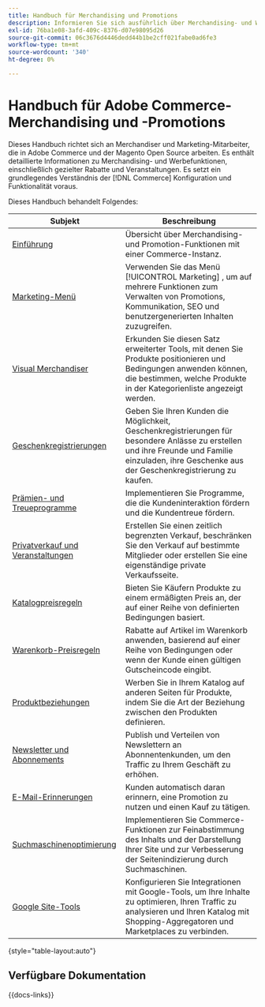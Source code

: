 ```yaml
---
title: Handbuch für Merchandising und Promotions
description: Informieren Sie sich ausführlich über Merchandising- und Werbefunktionen in Adobe Commerce, einschließlich gezielter Rabatte und Veranstaltungen.
exl-id: 76ba1e08-3afd-409c-8376-d07e98095d26
source-git-commit: 06c3676d4446dedd44b1be2cff021fabe0ad6fe3
workflow-type: tm+mt
source-wordcount: '340'
ht-degree: 0%

---
```


# Handbuch für Adobe Commerce-Merchandising und -Promotions

Dieses Handbuch richtet sich an Merchandiser und Marketing-Mitarbeiter, die in Adobe Commerce und der Magento Open Source arbeiten. Es enthält detaillierte Informationen zu Merchandising- und Werbefunktionen, einschließlich gezielter Rabatte und Veranstaltungen. Es setzt ein grundlegendes Verständnis der [!DNL Commerce] Konfiguration und Funktionalität voraus.

Dieses Handbuch behandelt Folgendes:

| Subjekt | Beschreibung |
| ------- | ----------- |
| [Einführung](introduction.md) | Übersicht über Merchandising- und Promotion-Funktionen mit einer Commerce-Instanz. |
| [Marketing-Menü](marketing-menu.md) | Verwenden Sie das Menü [!UICONTROL Marketing] , um auf mehrere Funktionen zum Verwalten von Promotions, Kommunikation, SEO und benutzergenerierten Inhalten zuzugreifen. |
| [Visual Merchandiser](visual-merchandiser.md) | Erkunden Sie diesen Satz erweiterter Tools, mit denen Sie Produkte positionieren und Bedingungen anwenden können, die bestimmen, welche Produkte in der Kategorienliste angezeigt werden. |
| [Geschenkregistrierungen](gift-registries.md) | Geben Sie Ihren Kunden die Möglichkeit, Geschenkregistrierungen für besondere Anlässe zu erstellen und ihre Freunde und Familie einzuladen, ihre Geschenke aus der Geschenkregistrierung zu kaufen. |
| [Prämien- und Treueprogramme](rewards-loyalty.md) | Implementieren Sie Programme, die die Kundeninteraktion fördern und die Kundentreue fördern. |
| [Privatverkauf und Veranstaltungen](events-private-sales.md) | Erstellen Sie einen zeitlich begrenzten Verkauf, beschränken Sie den Verkauf auf bestimmte Mitglieder oder erstellen Sie eine eigenständige private Verkaufsseite. |
| [Katalogpreisregeln](price-rules-catalog.md) | Bieten Sie Käufern Produkte zu einem ermäßigten Preis an, der auf einer Reihe von definierten Bedingungen basiert. |
| [Warenkorb-Preisregeln](price-rules-cart.md) | Rabatte auf Artikel im Warenkorb anwenden, basierend auf einer Reihe von Bedingungen oder wenn der Kunde einen gültigen Gutscheincode eingibt. |
| [Produktbeziehungen](product-relationships.md) | Werben Sie in Ihrem Katalog auf anderen Seiten für Produkte, indem Sie die Art der Beziehung zwischen den Produkten definieren. |
| [Newsletter und Abonnements](newsletters.md) | Publish und Verteilen von Newslettern an Abonnentenkunden, um den Traffic zu Ihrem Geschäft zu erhöhen. |
| [E-Mail-Erinnerungen](email-reminder-rules.md) | Kunden automatisch daran erinnern, eine Promotion zu nutzen und einen Kauf zu tätigen. |
| [Suchmaschinenoptimierung](seo-overview.md) | Implementieren Sie Commerce-Funktionen zur Feinabstimmung des Inhalts und der Darstellung Ihrer Site und zur Verbesserung der Seitenindizierung durch Suchmaschinen. |
| [Google Site-Tools](google-tools.md) | Konfigurieren Sie Integrationen mit Google-Tools, um Ihre Inhalte zu optimieren, Ihren Traffic zu analysieren und Ihren Katalog mit Shopping-Aggregatoren und Marketplaces zu verbinden. |

{style="table-layout:auto"}

## Verfügbare Dokumentation

{{docs-links}}
